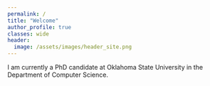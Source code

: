 ```yaml
---
permalink: /
title: "Welcome"
author_profile: true
classes: wide
header:
  image: /assets/images/header_site.png
---
```



I am currently a PhD candidate at Oklahoma State University in the Department of Computer Science.
